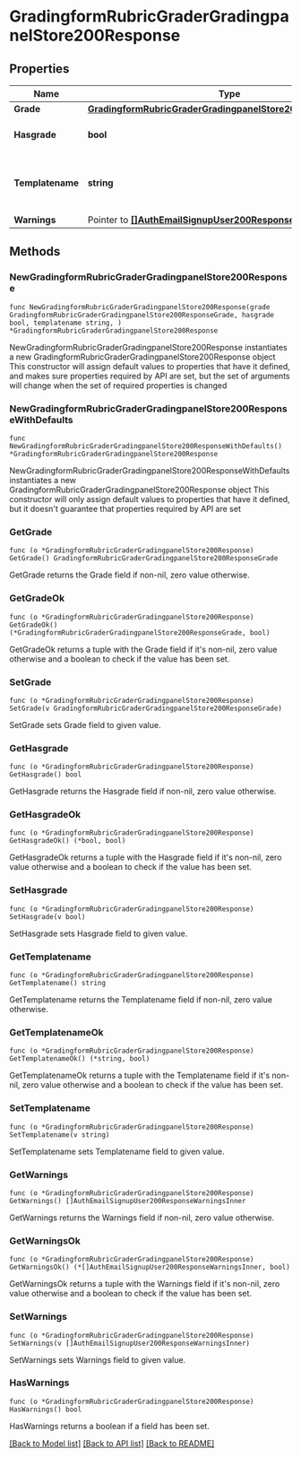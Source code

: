 # GradingformRubricGraderGradingpanelStore200Response

## Properties

Name | Type | Description | Notes
------------ | ------------- | ------------- | -------------
**Grade** | [**GradingformRubricGraderGradingpanelStore200ResponseGrade**](GradingformRubricGraderGradingpanelStore200ResponseGrade.md) |  | 
**Hasgrade** | **bool** | Does the user have a grade? | 
**Templatename** | **string** | The template to use when rendering this data | 
**Warnings** | Pointer to [**[]AuthEmailSignupUser200ResponseWarningsInner**](AuthEmailSignupUser200ResponseWarningsInner.md) |  | [optional] 

## Methods

### NewGradingformRubricGraderGradingpanelStore200Response

`func NewGradingformRubricGraderGradingpanelStore200Response(grade GradingformRubricGraderGradingpanelStore200ResponseGrade, hasgrade bool, templatename string, ) *GradingformRubricGraderGradingpanelStore200Response`

NewGradingformRubricGraderGradingpanelStore200Response instantiates a new GradingformRubricGraderGradingpanelStore200Response object
This constructor will assign default values to properties that have it defined,
and makes sure properties required by API are set, but the set of arguments
will change when the set of required properties is changed

### NewGradingformRubricGraderGradingpanelStore200ResponseWithDefaults

`func NewGradingformRubricGraderGradingpanelStore200ResponseWithDefaults() *GradingformRubricGraderGradingpanelStore200Response`

NewGradingformRubricGraderGradingpanelStore200ResponseWithDefaults instantiates a new GradingformRubricGraderGradingpanelStore200Response object
This constructor will only assign default values to properties that have it defined,
but it doesn't guarantee that properties required by API are set

### GetGrade

`func (o *GradingformRubricGraderGradingpanelStore200Response) GetGrade() GradingformRubricGraderGradingpanelStore200ResponseGrade`

GetGrade returns the Grade field if non-nil, zero value otherwise.

### GetGradeOk

`func (o *GradingformRubricGraderGradingpanelStore200Response) GetGradeOk() (*GradingformRubricGraderGradingpanelStore200ResponseGrade, bool)`

GetGradeOk returns a tuple with the Grade field if it's non-nil, zero value otherwise
and a boolean to check if the value has been set.

### SetGrade

`func (o *GradingformRubricGraderGradingpanelStore200Response) SetGrade(v GradingformRubricGraderGradingpanelStore200ResponseGrade)`

SetGrade sets Grade field to given value.


### GetHasgrade

`func (o *GradingformRubricGraderGradingpanelStore200Response) GetHasgrade() bool`

GetHasgrade returns the Hasgrade field if non-nil, zero value otherwise.

### GetHasgradeOk

`func (o *GradingformRubricGraderGradingpanelStore200Response) GetHasgradeOk() (*bool, bool)`

GetHasgradeOk returns a tuple with the Hasgrade field if it's non-nil, zero value otherwise
and a boolean to check if the value has been set.

### SetHasgrade

`func (o *GradingformRubricGraderGradingpanelStore200Response) SetHasgrade(v bool)`

SetHasgrade sets Hasgrade field to given value.


### GetTemplatename

`func (o *GradingformRubricGraderGradingpanelStore200Response) GetTemplatename() string`

GetTemplatename returns the Templatename field if non-nil, zero value otherwise.

### GetTemplatenameOk

`func (o *GradingformRubricGraderGradingpanelStore200Response) GetTemplatenameOk() (*string, bool)`

GetTemplatenameOk returns a tuple with the Templatename field if it's non-nil, zero value otherwise
and a boolean to check if the value has been set.

### SetTemplatename

`func (o *GradingformRubricGraderGradingpanelStore200Response) SetTemplatename(v string)`

SetTemplatename sets Templatename field to given value.


### GetWarnings

`func (o *GradingformRubricGraderGradingpanelStore200Response) GetWarnings() []AuthEmailSignupUser200ResponseWarningsInner`

GetWarnings returns the Warnings field if non-nil, zero value otherwise.

### GetWarningsOk

`func (o *GradingformRubricGraderGradingpanelStore200Response) GetWarningsOk() (*[]AuthEmailSignupUser200ResponseWarningsInner, bool)`

GetWarningsOk returns a tuple with the Warnings field if it's non-nil, zero value otherwise
and a boolean to check if the value has been set.

### SetWarnings

`func (o *GradingformRubricGraderGradingpanelStore200Response) SetWarnings(v []AuthEmailSignupUser200ResponseWarningsInner)`

SetWarnings sets Warnings field to given value.

### HasWarnings

`func (o *GradingformRubricGraderGradingpanelStore200Response) HasWarnings() bool`

HasWarnings returns a boolean if a field has been set.


[[Back to Model list]](../README.md#documentation-for-models) [[Back to API list]](../README.md#documentation-for-api-endpoints) [[Back to README]](../README.md)


